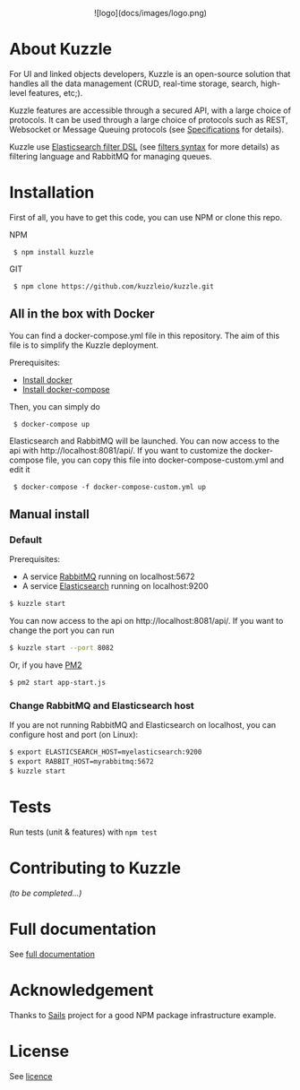 <p align=center> ![logo](docs/images/logo.png)

# About Kuzzle

For UI and linked objects developers, Kuzzle is an open-source solution that handles all the data management
(CRUD, real-time storage, search, high-level features, etc;).

Kuzzle features are accessible through a secured API, with a large choice of protocols.
It can be used through a large choice of protocols such as REST, Websocket or Message Queuing protocols (see [Specifications](src/docs/specifications.md) for details).

Kuzzle use [Elasticsearch filter DSL](https://www.elastic.co/guide/en/elasticsearch/reference/current/query-dsl-filters.html) (see [filters syntax](docs/filters.md) for more details) as filtering language and RabbitMQ for managing queues. 

# Installation

First of all, you have to get this code, you can use NPM or clone this repo.

NPM

     $ npm install kuzzle
     
GIT

     $ npm clone https://github.com/kuzzleio/kuzzle.git

## All in the box with Docker

You can find a docker-compose.yml file in this repository. The aim of this file is to simplify the Kuzzle deployment.

Prerequisites:

* [Install docker](https://docs.docker.com/installation/#installation)
* [Install docker-compose](https://docs.docker.com/compose/install/)

Then, you can simply do

     $ docker-compose up

Elasticsearch and RabbitMQ will be launched. You can now access to the api with http://localhost:8081/api/.
If you want to customize the docker-compose file, you can copy this file into docker-compose-custom.yml and edit it

     $ docker-compose -f docker-compose-custom.yml up

## Manual install

### Default

Prerequisites:

* A service [RabbitMQ](https://www.rabbitmq.com/) running on localhost:5672
* A service [Elasticsearch](https://www.elastic.co/products/elasticsearch) running on localhost:9200 

```bash
$ kuzzle start
```

You can now access to the api on http://localhost:8081/api/. If you want to change the port you can run

```bash
$ kuzzle start --port 8082
```

Or, if you have [PM2](https://github.com/Unitech/pm2)

```bash
$ pm2 start app-start.js
```

### Change RabbitMQ and Elasticsearch host

If you are not running RabbitMQ and Elasticsearch on localhost, you can configure host and port (on Linux):

```bash
$ export ELASTICSEARCH_HOST=myelasticsearch:9200
$ export RABBIT_HOST=myrabbitmq:5672
$ kuzzle start
```


# Tests

Run tests (unit & features) with `npm test`


# Contributing to Kuzzle

_(to be completed...)_


# Full documentation

See [full documentation](docs/index.md)


# Acknowledgement

Thanks to [Sails](https://github.com/balderdashy/sails) project for a good NPM package infrastructure example.

# License

See [licence](LICENSE.md)